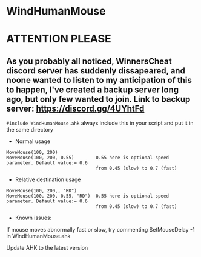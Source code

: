 # WindHumanMouse

# ATTENTION PLEASE
## As you probably all noticed, WinnersCheat discord server has suddenly dissapeared, and noone wanted to listen to my anticipation of this to happen, I've created a backup server long ago, but only few wanted to join. Link to backup server: https://discord.gg/4UYhtFd

`#include WindHumanMouse.ahk` always include this in your script and put it in the same directory

* Normal usage

```autohotkey
MoveMouse(100, 200)
MoveMouse(100, 200, 0.55)        0.55 here is optional speed parameter. Default value:= 0.6
                                 from 0.45 (slow) to 0.7 (fast)
```

* Relative destination usage

```autohotkey
MoveMouse(100, 200,, "RD")
MoveMouse(100, 200, 0.55, "RD")  0.55 here is optional speed parameter. Default value:= 0.6
                                 from 0.45 (slow) to 0.7 (fast)
```
* Known issues:

If mouse moves abnormally fast or slow, try commenting
SetMouseDelay -1 in WindHumanMouse.ahk

Update AHK to the latest version
